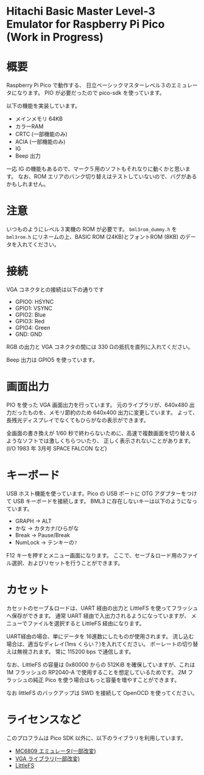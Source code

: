 # Hitachi Basic Master Level-3 Emulator for Raspberry Pi Pico (Work in Progress)

# 概要

Raspberry Pi Pico で動作する、
日立ベーシックマスターレベル３のエミュレータになります。
PIO が必要だったので pico-sdk を使っています。

以下の機能を実装しています。

- メインメモリ 64KB
- カラーRAM
- CRTC (一部機能のみ)
- ACIA (一部機能のみ)
- IG
- Beep 出力

一応 IG の機能もあるので、マーク５用のソフトもそれなりに動くかと思います。
なお、ROM エリアのバンク切り替えはテストしていないので、バグがあるかもしれません。

# 注意

いつものようにレベル３実機の ROM が必要です。
`bml3rom_dummy.h` を `bml3rom.h` にリネームの上、BASIC ROM (24KB)とフォントROM (8KB) のデータを入れてください。

# 接続

VGA コネクタとの接続は以下の通りです

- GPIO0: HSYNC
- GPIO1: VSYNC
- GPIO2: Blue
- GPIO3: Red
- GPIO4: Green
- GND: GND

RGB の出力と VGA コネクタの間には 330 Ωの抵抗を直列に入れてください。

Beep 出力は GPIO5 を使っています。

# 画面出力

PIO を使った VGA 画面出力を行っています。
元のライブラリが、640x480 出力だったものを、メモリ節約のため 640x400 出力に変更しています。
よって、長残光ディスプレイでなくてもひらがなの表示ができます。

全画面の書き換えが 1/60 秒で終わらないために、高速で複数画面を切り替えるようなソフトでは激しくちらついたり、
正しく表示されないことがあります。
(I/O 1983 年 3月号 SPACE FALCON など)

# キーボード

USB ホスト機能を使っています。Pico の USB ポートに OTG アダプターをつけて USB キーボードを接続します。
BML3 に存在しないキーは以下のようになっています。

- GRAPH -> ALT
- かな -> カタカナ/ひらがな
- Break -> Pause/Break
- NumLock -> テンキーの`?`

F12 キーを押すとメニュー画面になります。
ここで、セーブ＆ロード用のファイル選択、およびリセットを行うことができます。

# カセット

カセットのセーブ＆ロードは、UART 経由の出力と LittleFS を使ってフラッシュへ保存ができます。
通常 UART 経由で入出力されるようになっていますが、
メニューでファイルを選択すると LittleFS 経由になります。

UART経由の場合、単にデータを 16進数にしたものが使用されます。
流し込む場合は、適当なディレイ(1ms くらい？)を入れてください。
ボーレートの切り替えは無視されます。
常に 115200 bps で通信します。

なお、LittleFS の容量は 0x80000 からの 512KiB を確保していますが、これは 1M フラッシュの RP2040-A で使用することを想定しているためです。
2M フラッシュの純正 Pico を使う場合はもっと容量を増やすことができます。

なお littleFS のバックアップは SWD を接続して OpenOCD を使ってください。

# ライセンスなど

このプロフラムは Pico SDK 以外に、以下のライブラリを利用しています。

- [MC6809 エミュレータ(一部改変)](https://github.com/spc476/mc6809)
- [VGA ライブラリ(一部改変)](https://github.com/vha3/Hunter-Adams-RP2040-Demos/tree/master/VGA_Graphics)
- [LittleFS](https://github.com/littlefs-project/littlefs)